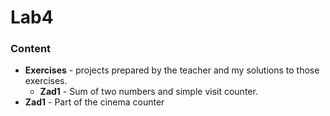 # Lab4

### Content

- **Exercises** - projects prepared by the teacher and my solutions to those exercises.
  - **Zad1** - Sum of two numbers and simple visit counter.
- **Zad1** - Part of the cinema counter